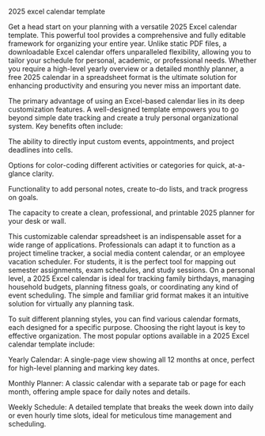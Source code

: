 2025 excel calendar template


Get a head start on your planning with a versatile 2025 Excel calendar template. This powerful tool provides a comprehensive and fully editable framework for organizing your entire year. Unlike static PDF files, a downloadable Excel calendar offers unparalleled flexibility, allowing you to tailor your schedule for personal, academic, or professional needs. Whether you require a high-level yearly overview or a detailed monthly planner, a free 2025 calendar in a spreadsheet format is the ultimate solution for enhancing productivity and ensuring you never miss an important date.



The primary advantage of using an Excel-based calendar lies in its deep customization features. A well-designed template empowers you to go beyond simple date tracking and create a truly personal organizational system. Key benefits often include:




The ability to directly input custom events, appointments, and project deadlines into cells.


Options for color-coding different activities or categories for quick, at-a-glance clarity.


Functionality to add personal notes, create to-do lists, and track progress on goals.


The capacity to create a clean, professional, and printable 2025 planner for your desk or wall.





This customizable calendar spreadsheet is an indispensable asset for a wide range of applications. Professionals can adapt it to function as a project timeline tracker, a social media content calendar, or an employee vacation scheduler. For students, it is the perfect tool for mapping out semester assignments, exam schedules, and study sessions. On a personal level, a 2025 Excel calendar is ideal for tracking family birthdays, managing household budgets, planning fitness goals, or coordinating any kind of event scheduling. The simple and familiar grid format makes it an intuitive solution for virtually any planning task.



To suit different planning styles, you can find various calendar formats, each designed for a specific purpose. Choosing the right layout is key to effective organization. The most popular options available in a 2025 Excel calendar template include:




Yearly Calendar: A single-page view showing all 12 months at once, perfect for high-level planning and marking key dates.


Monthly Planner: A classic calendar with a separate tab or page for each month, offering ample space for daily notes and details.


Weekly Schedule: A detailed template that breaks the week down into daily or even hourly time slots, ideal for meticulous time management and scheduling.

